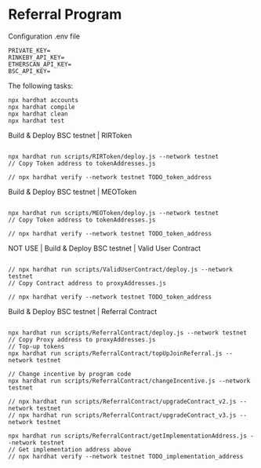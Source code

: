 # Referral Program

Configuration .env file

```shell
PRIVATE_KEY=
RINKEBY_API_KEY=
ETHERSCAN_API_KEY=
BSC_API_KEY=
```

The following tasks:

```shell
npx hardhat accounts
npx hardhat compile
npx hardhat clean
npx hardhat test
```

Build & Deploy BSC testnet | RIRToken

```shell

npx hardhat run scripts/RIRToken/deploy.js --network testnet
// Copy Token address to tokenAddresses.js

// npx hardhat verify --network testnet TODO_token_address
```

Build & Deploy BSC testnet | MEOToken

```shell

npx hardhat run scripts/MEOToken/deploy.js --network testnet
// Copy Token address to tokenAddresses.js

// npx hardhat verify --network testnet TODO_token_address
```

NOT USE | Build & Deploy BSC testnet | Valid User Contract

```shell

// npx hardhat run scripts/ValidUserContract/deploy.js --network testnet
// Copy Contract address to proxyAddresses.js

// npx hardhat verify --network testnet TODO_token_address
```

Build & Deploy BSC testnet | Referral Contract

```shell

npx hardhat run scripts/ReferralContract/deploy.js --network testnet
// Copy Proxy address to proxyAddresses.js
// Top-up tokens
npx hardhat run scripts/ReferralContract/topUpJoinReferral.js --network testnet

// Change incentive by program code
npx hardhat run scripts/ReferralContract/changeIncentive.js --network testnet

// npx hardhat run scripts/ReferralContract/upgradeContract_v2.js --network testnet
// npx hardhat run scripts/ReferralContract/upgradeContract_v3.js --network testnet

npx hardhat run scripts/ReferralContract/getImplementationAddress.js --network testnet
// Get implementation address above
// npx hardhat verify --network testnet TODO_implementation_address

```

